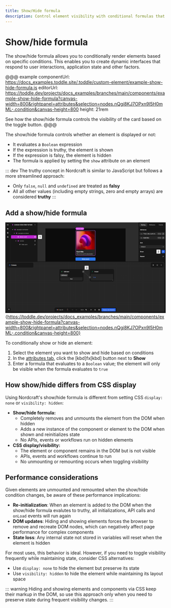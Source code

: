 ```yaml
---
title: Show/Hide formula
description: Control element visibility with conditional formulas that add or remove elements from the DOM based on application state or user interactions.
---
```


# Show/hide formula

The show/hide formula allows you to conditionally render elements based on specific conditions. This enables you to create dynamic interfaces that respond to user interactions, application state and other factors.

@@@ example
componentUrl: https://docs_examples.toddle.site/.toddle/custom-element/example-show-hide-formula.js
editorUrl: https://toddle.dev/projects/docs_examples/branches/main/components/example-show-hide-formula?canvas-width=800&rightpanel=attributes&selection=nodes.nQgi8KJ7OPxn9l5H0mML-.condition&canvas-height=800
height: 21rem

See how the show/hide formula controls the visibility of the card based on the toggle button.
@@@

The show/hide formula controls whether an element is displayed or not:

- It evaluates a `Boolean` expression
- If the expression is truthy, the element is shown
- If the expression is falsy, the element is hidden
- The formula is applied by setting the `show` attribute on an element

::: dev
The truthy concept in Nordcraft is similar to JavaScript but follows a more streamlined approach:

- Only `false`, `null` and `undefined` are treated as **falsy**
- All all other values (including empty strings, zero and empty arrays) are considered **truthy**
  :::

## Add a show/hide formula

![Add a show formula|16/9](show-hide-formula.webp){https://toddle.dev/projects/docs_examples/branches/main/components/example-show-hide-formula?canvas-width=800&rightpanel=attributes&selection=nodes.nQgi8KJ7OPxn9l5H0mML-.condition&canvas-height=800}

To conditionally show or hide an element:

1. Select the element you want to show and hide based on conditions
2. In the [attributes tab](/the-editor/element-panel#attributes-tab), click the [kbd]fx[kbd] button next to **Show**
3. Enter a formula that evaluates to a `Boolean` value; the element will only be visible when the formula evaluates to `true`

## How show/hide differs from CSS display

Using Nordcraft's show/hide formula is different from setting CSS `display: none` or `visibility: hidden`:

- **Show/hide formula:**
  - Completely removes and unmounts the element from the DOM when hidden
  - Adds a new instance of the component or element to the DOM when shown and reinitializes state
  - No APIs, events or workflows run on hidden elements
- **CSS display/visibility:**
  - The element or component remains in the DOM but is not visible
  - APIs, events and workflows continue to run
  - No unmounting or remounting occurs when toggling visibility

## Performance considerations

Given elements are unmounted and remounted when the show/hide condition changes, be aware of these performance implications:

- **Re-initialization**: When an element is added to the DOM when the show/hide formula evalutes to truthy, all initializations, API calls and `onLoad` events will run again
- **DOM updates**: Hiding and showing elements forces the browser to remove and recreate DOM nodes, which can negatively affect page performance for complex components
- **State loss**: Any internal state not stored in variables will reset when the element is hidden

For most uses, this behavior is ideal. However, if you need to toggle visibility frequently while maintaining state, consider CSS alternatives:

- Use `display: none` to hide the element but preserve its state
- Use `visibility: hidden` to hide the element while maintaining its layout space

::: warning
Hiding and showing elements and components via CSS keep their markup in the DOM, so use this approach only when you need to preserve state during frequent visibility changes.
:::
